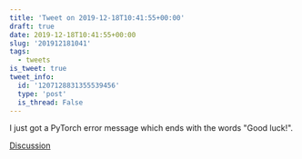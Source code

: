 ```yaml
---
title: 'Tweet on 2019-12-18T10:41:55+00:00'
draft: true
date: 2019-12-18T10:41:55+00:00
slug: '201912181041'
tags:
  - tweets
is_tweet: true
tweet_info:
  id: '1207128831355539456'
  type: 'post'
  is_thread: False
---
```




I just got a PyTorch error message which ends with the words "Good luck!".

[Discussion](https://x.com/sytelus/status/1207128831355539456)
